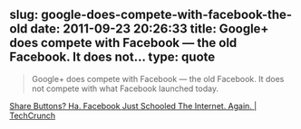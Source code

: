 slug: google-does-compete-with-facebook-the-old
date: 2011-09-23 20:26:33
title: Google+ does compete with Facebook — the old Facebook. It does not...
type: quote
---

> Google+ does compete with Facebook — the old Facebook. It does not compete with what Facebook launched today.

[Share Buttons? Ha. Facebook Just Schooled The Internet. Again. | TechCrunch](http://techcrunch.com/2011/09/22/button-down/)
